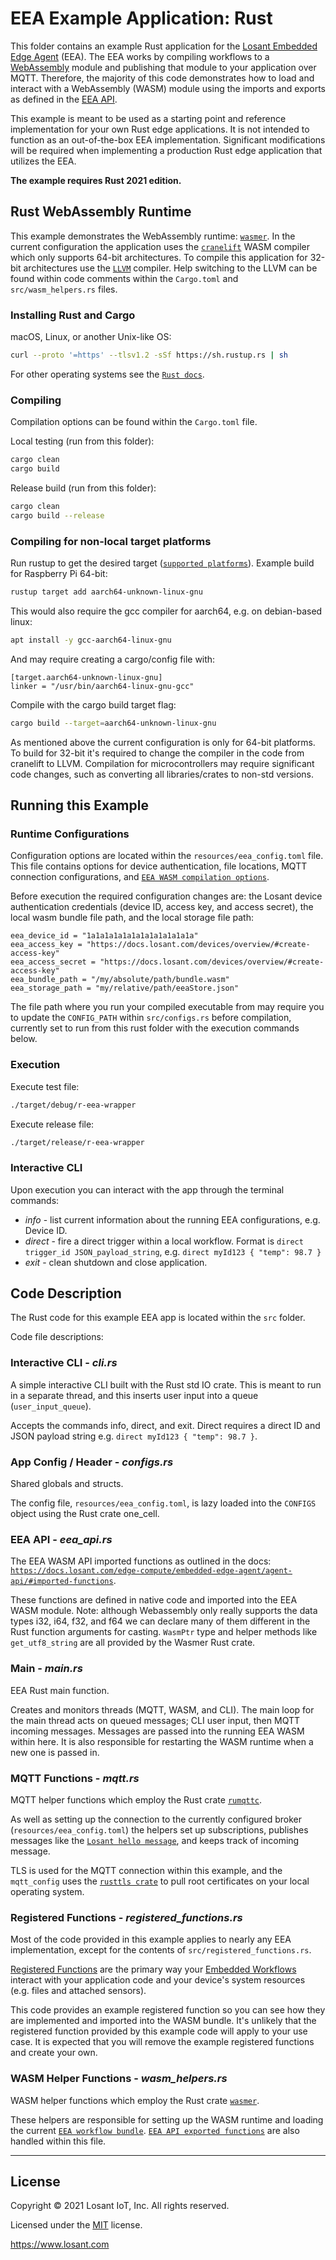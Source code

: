 # EEA Example Application: Rust

This folder contains an example Rust application for the [Losant Embedded Edge Agent](https://docs.losant.com/edge-compute/embedded-edge-agent/overview/) (EEA). The EEA works by compiling workflows to a [WebAssembly](https://webassembly.org/) module and publishing that module to your application over MQTT. Therefore, the majority of this code demonstrates how to load and interact with a WebAssembly (WASM) module using the imports and exports as defined in the [EEA API](http://docs.losant.com/edge-compute/embedded-edge-agent/agent-api/).

This example is meant to be used as a starting point and reference implementation for your own Rust edge applications. It is not intended to function as an out-of-the-box EEA implementation. Significant modifications will be required when implementing a production Rust edge application that utilizes the EEA.

**The example requires Rust 2021 edition.**

## Rust WebAssembly Runtime

This example demonstrates the WebAssembly runtime: [`wasmer`](https://docs.rs/wasmer/2.3.0/wasmer/). In the current configuration the application uses the [`cranelift`](https://docs.rs/wasmer-compiler-cranelift/2.3.0/wasmer_compiler_cranelift/) WASM compiler which only supports 64-bit architectures. To compile this application for 32-bit architectures use the [`LLVM`](https://docs.rs/wasmer-compiler-llvm/2.3.0/wasmer_compiler_llvm/) compiler. Help switching to the LLVM can be found within code comments within the `Cargo.toml` and `src/wasm_helpers.rs` files.

### Installing Rust and Cargo

macOS, Linux, or another Unix-like OS:
``` bash
curl --proto '=https' --tlsv1.2 -sSf https://sh.rustup.rs | sh
```

For other operating systems see the [`Rust docs`](https://forge.rust-lang.org/infra/other-installation-methods.html).

### Compiling

Compilation options can be found within the `Cargo.toml` file.

Local testing (run from this folder):
```bash
cargo clean
cargo build
```

Release build (run from this folder):
```bash
cargo clean
cargo build --release
```

### Compiling for non-local target platforms

Run rustup to get the desired target ([`supported platforms`](https://doc.rust-lang.org/nightly/rustc/platform-support.html)).
Example build for Raspberry Pi 64-bit:
```bash
rustup target add aarch64-unknown-linux-gnu
```

This would also require the gcc compiler for aarch64, e.g. on debian-based linux:
```bash
apt install -y gcc-aarch64-linux-gnu
```

And may require creating a cargo/config file with:
```
[target.aarch64-unknown-linux-gnu]
linker = "/usr/bin/aarch64-linux-gnu-gcc"
```

Compile with the cargo build target flag:
```bash
cargo build --target=aarch64-unknown-linux-gnu
```

As mentioned above the current configuration is only for 64-bit platforms. To build for 32-bit it's required to change the compiler in the code from cranelift to LLVM.
Compilation for microcontrollers may require significant code changes, such as converting all libraries/crates to non-std versions.

## Running this Example

### Runtime Configurations

Configuration options are located within the `resources/eea_config.toml` file.
This file contains options for device authentication, file locations, MQTT connection configurations, and [`EEA WASM compilation options`](https://docs.losant.com/edge-compute/embedded-edge-agent/mqtt-specification/#topic-and-payload).

Before execution the required configuration changes are: the Losant device authentication credentials (device ID, access key, and access secret), the local wasm bundle file path, and the local storage file path:
```
eea_device_id = "1a1a1a1a1a1a1a1a1a1a1a1a"
eea_access_key = "https://docs.losant.com/devices/overview/#create-access-key"
eea_access_secret = "https://docs.losant.com/devices/overview/#create-access-key"
eea_bundle_path = "/my/absolute/path/bundle.wasm"
eea_storage_path = "my/relative/path/eeaStore.json"
```

The file path where you run your compiled executable from may require you to update the `CONFIG_PATH` within `src/configs.rs` before compilation, currently set to run from this rust folder with the execution commands below.

### Execution

Execute test file:
```bash
./target/debug/r-eea-wrapper
```

Execute release file:
```bash
./target/release/r-eea-wrapper
```

### Interactive CLI

Upon execution you can interact with the app through the terminal commands:
- *info* - list current information about the running EEA configurations, e.g. Device ID.
- *direct* - fire a direct trigger within a local workflow. Format is `direct trigger_id JSON_payload_string`, e.g. `direct myId123 { "temp": 98.7 }`
- *exit* - clean shutdown and close application.

## Code Description

The Rust code for this example EEA app is located within the `src` folder.

Code file descriptions:

### Interactive CLI - *cli.rs*

A simple interactive CLI built with the Rust std IO crate. This is meant to run in a separate thread, and this inserts user input into a queue (`user_input_queue`).

Accepts the commands info, direct, and exit. Direct requires a direct ID and JSON payload string e.g. `direct myId123 { "temp": 98.7 }`.

### App Config / Header - *configs.rs*

Shared globals and structs.

The config file, `resources/eea_config.toml`, is lazy loaded into the `CONFIGS` object using the Rust crate one_cell.

### EEA API - *eea_api.rs*

The EEA WASM API imported functions as outlined in the docs: [`https://docs.losant.com/edge-compute/embedded-edge-agent/agent-api/#imported-functions`](https://docs.losant.com/edge-compute/embedded-edge-agent/agent-api/#imported-functions).

These functions are defined in native code and imported into the EEA WASM module. Note: although Webassembly only really supports the data types i32, i64, f32, and f64
we can declare many of them different in the Rust function arguments for casting. `WasmPtr` type and helper methods like `get_utf8_string` are all provided by the Wasmer Rust crate.

### Main - *main.rs*

EEA Rust main function.

Creates and monitors threads (MQTT, WASM, and CLI). The main loop for the main thread acts on queued messages; CLI user input, then MQTT incoming messages. Messages are passed into the running EEA WASM within here. It is also responsible for restarting the WASM runtime when a new one is passed in.

### MQTT Functions - *mqtt.rs*

MQTT helper functions which employ the Rust crate [`rumqttc`](https://docs.rs/rumqttc/0.18.0/rumqttc/).

As well as setting up the connection to the currently configured broker (`resources/eea_config.toml`) the helpers set up subscriptions, publishes messages like the [`Losant hello message`](https://docs.losant.com/edge-compute/embedded-edge-agent/mqtt-specification/#publishing-the-hello-message), and keeps track of incoming message.

TLS is used for the MQTT connection within this example, and the `mqtt_config` uses the [`rusttls crate`](https://docs.rs/rustls/latest/rustls/) to pull root certificates on your local operating system.

### Registered Functions - *registered_functions.rs*

Most of the code provided in this example applies to nearly any EEA implementation, except for the contents of `src/registered_functions.rs`.

[Registered Functions](https://docs.losant.com/edge-compute/embedded-edge-agent/agent-api/#registered-function-api) are the primary way your [Embedded Workflows](https://docs.losant.com/workflows/embedded-workflows/) interact with your application code and your device's system resources (e.g. files and attached sensors).

This code provides an example registered function so you can see how they are implemented and imported into the WASM bundle. It's unlikely that the registered function provided by this example code will apply to your use case. It is expected that you will remove the example registered functions and create your own.

### WASM Helper Functions - *wasm_helpers.rs*

WASM helper functions which employ the Rust crate [`wasmer`](https://docs.rs/wasmer/2.3.0/wasmer).

These helpers are responsible for setting up the WASM runtime and loading the current [`EEA workflow bundle`](https://docs.losant.com/edge-compute/embedded-edge-agent/overview/#how-the-eea-works). [`EEA API exported functions`](https://docs.losant.com/edge-compute/embedded-edge-agent/agent-api/#exported-functions) are also handled within this file.

---

## License

Copyright &copy; 2021 Losant IoT, Inc. All rights reserved.

Licensed under the [MIT](https://github.com/Losant/losant-examples/blob/master/LICENSE.txt) license.

https://www.losant.com